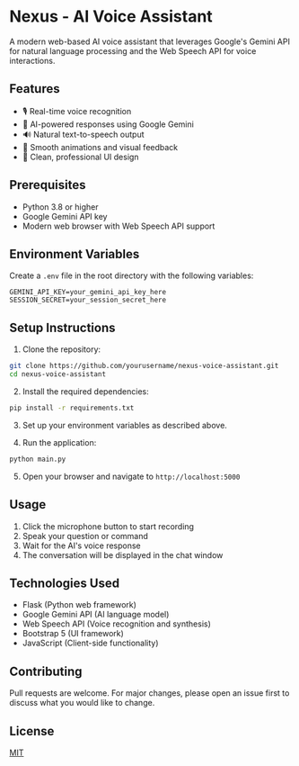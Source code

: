 # Nexus - AI Voice Assistant

A modern web-based AI voice assistant that leverages Google's Gemini API for natural language processing and the Web Speech API for voice interactions.

## Features

- 🎙️ Real-time voice recognition
- 🤖 AI-powered responses using Google Gemini
- 🔊 Natural text-to-speech output
- 💫 Smooth animations and visual feedback
- 🎨 Clean, professional UI design

## Prerequisites

- Python 3.8 or higher
- Google Gemini API key
- Modern web browser with Web Speech API support

## Environment Variables

Create a `.env` file in the root directory with the following variables:

```
GEMINI_API_KEY=your_gemini_api_key_here
SESSION_SECRET=your_session_secret_here
```

## Setup Instructions

1. Clone the repository:
```bash
git clone https://github.com/yourusername/nexus-voice-assistant.git
cd nexus-voice-assistant
```

2. Install the required dependencies:
```bash
pip install -r requirements.txt
```

3. Set up your environment variables as described above.

4. Run the application:
```bash
python main.py
```

5. Open your browser and navigate to `http://localhost:5000`

## Usage

1. Click the microphone button to start recording
2. Speak your question or command
3. Wait for the AI's voice response
4. The conversation will be displayed in the chat window

## Technologies Used

- Flask (Python web framework)
- Google Gemini API (AI language model)
- Web Speech API (Voice recognition and synthesis)
- Bootstrap 5 (UI framework)
- JavaScript (Client-side functionality)

## Contributing

Pull requests are welcome. For major changes, please open an issue first to discuss what you would like to change.

## License

[MIT](https://choosealicense.com/licenses/mit/)
